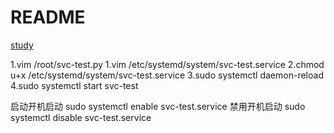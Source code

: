 # README

[study](https://www.jianshu.com/p/b75d88e5aa61)

1.vim /root/svc-test.py
1.vim /etc/systemd/system/svc-test.service
2.chmod u+x /etc/systemd/system/svc-test.service
3.sudo systemctl daemon-reload
4.sudo systemctl start svc-test

启动开机启动
sudo systemctl enable svc-test.service
禁用开机启动
sudo systemctl disable svc-test.service
